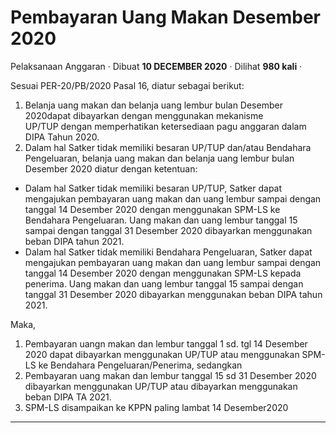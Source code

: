 Pembayaran Uang Makan Desember 2020
===================================

Pelaksanaan Anggaran · Dibuat **10 DECEMBER 2020** · Dilihat **980 kali** ·

Sesuai PER-20/PB/2020 Pasal 16, diatur sebagai berikut:

1.  Belanja uang makan dan belanja uang lembur bulan Desember 2020dapat dibayarkan dengan menggunakan mekanisme UP/TUP dengan memperhatikan ketersediaan pagu anggaran dalam DIPA Tahun 2020.
2.  Dalam hal Satker tidak memiliki besaran UP/TUP dan/atau Bendahara Pengeluaran, belanja uang makan dan belanja uang lembur bulan Desember 2020 diatur dengan ketentuan:

*   Dalam hal Satker tidak memiliki besaran UP/TUP, Satker dapat mengajukan pembayaran uang makan dan uang lembur sampai dengan tanggal 14 Desember 2020 dengan menggunakan SPM-LS ke Bendahara Pengeluaran. Uang makan dan uang lembur tanggal 15 sampai dengan tanggal 31 Desember 2020 dibayarkan menggunakan beban DIPA tahun 2021.
*   Dalam hal Satker tidak memiliki Bendahara Pengeluaran, Satker dapat mengajukan pembayaran uang makan dan uang lembur sampai dengan tanggal 14 Desember 2020 dengan menggunakan SPM-LS kepada penerima. Uang makan dan uang lembur tanggal 15 sampai dengan tanggal 31 Desember 2020 dibayarkan menggunakan beban DIPA tahun 2021.

Maka, 

1.  Pembayaran uangn makan dan lembur tanggal 1 sd. tgl 14 Desember 2020 dapat dibayarkan menggunakan UP/TUP atau menggunakan SPM-LS ke Bendahara Pengeluaran/Penerima, sedangkan
2.  Pembayaran uang makan dan lembur tanggal 15 sd 31 Desember 2020 dibayarkan menggunakan UP/TUP atau dibayarkan menggunakan beban DIPA TA 2021.
3.  SPM-LS disampaikan ke KPPN paling lambat 14 Desember2020

  
  
  

* * *